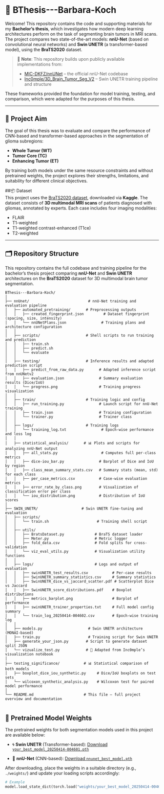 # 🧠 BThesis---Barbara-Koch

Welcome! This repository contains the code and supporting materials for my **Bachelor’s thesis**, which investigates how modern deep learning architectures perform on the task of segmenting brain tumors in MRI scans. The project compares two state-of-the-art models: **nnU-Net** (based on convolutional neural networks) and **Swin UNETR** (a transformer-based model), using the **BraTS2020** dataset.

> 🧩 **Note**: This repository builds upon publicly available implementations from:
> - [MIC-DKFZ/nnUNet](https://github.com/MIC-DKFZ/nnUNet) – the official nnU-Net codebase
> - [Inc0mple/3D_Brain_Tumor_Seg_V2](https://github.com/Inc0mple/3D_Brain_Tumor_Seg_V2) – Swin UNETR training pipeline and structure

These frameworks provided the foundation for model training, testing, and comparison, which were adapted for the purposes of this thesis.

---

## 🎯 Project Aim

The goal of this thesis was to evaluate and compare the performance of CNN-based and transformer-based approaches in the segmentation of glioma subregions:

- **Whole Tumor (WT)**
- **Tumor Core (TC)**
- **Enhancing Tumor (ET)**

By training both models under the same resource constraints and without pretrained weights, the project explores their strengths, limitations, and suitability for different clinical objectives.

##📦 Dataset  
This project uses the [BraTS2020 dataset](https://www.kaggle.com/datasets/awsaf49/brats20-dataset-training-validation), downloaded via **Kaggle**. The dataset consists of **3D multimodal MRI scans** of patients diagnosed with gliomas, annotated by experts. Each case includes four imaging modalities:

- FLAIR  
- T1-weighted  
- T1-weighted contrast-enhanced (T1ce)  
- T2-weighted  
---

## 🗂 Repository Structure


This repository contains the full codebase and training pipeline for the bachelor’s thesis project comparing **nnU-Net** and **Swin UNETR** architectures on the **BraTS2020** dataset for 3D multimodal brain tumor segmentation.

```text
BThesis---Barbara-Koch/
│
├── nnUnet/                           # nnU-Net training and evaluation pipeline
│   ├── automated_pretraining/       # Preprocessing outputs
│   │   ├── created_fingerprint.json         # Dataset fingerprint (spacing, size, intensity)
│   │   └── nnUNetPlans.json                # Training plans and architecture configuration
│   │
│   ├── scripts/                     # Shell scripts to run training and prediction
│   │   ├── train.sh
│   │   ├── predict.sh
│   │   └── evaluate
│   │
│   ├── testing/                     # Inference results and adapted prediction script
│   │   ├── predict_from_raw_data.py       # Adapted inference script from nnUNetv2
│   │   ├── evaluation.json                # Summary evaluation results (Dice/IoU)
│   │   └── progress.png                   # Training progress visualization
│   │
│   ├── train/                       # Training logic and config
│   │   ├── run_training.py                # Launch script for nnU-Net training
│   │   ├── train.json                     # Training configuration
│   │   └── trainer.py                     # Trainer class
│   │
│   ├── logs/                        # Training logs
│   │   └── training_log.txt                # Epoch-wise performance and loss log
│   │
│   ├── statistical_analysis/       # 📊 Plots and scripts for analyzing nnU-Net output
│   │   ├── all_stats.py                    # Computes full per-class metrics
│   │   ├── dice-iou_bar.py                # Barplot of Dice and IoU by region
│   │   ├── class_mean_summary_stats.csv   # Summary stats (mean, std) for each class
│   │   ├── per_case_metrics.csv           # Case-wise evaluation metrics
│   │   ├── error_rate_by_class.png        # Visualization of classification error per class
│   │   └── iou_distribution.png           # Distribution of IoU scores
│
├── SWIN_UNETR/                    # Swin UNETR fine-tuning and evaluation
│   ├── scripts/
│   │   └── train.sh                      # Training shell script
│   │
│   ├── utils/
│   │   ├── BratsDataset.py              # BraTS dataset loader
│   │   ├── Meter.py                     # Metric logger
│   │   ├── fold_data.csv                # Fold splits for cross-validation
│   │   └── viz_eval_utils.py            # Visualization utility functions
│   │
│   ├── logs/                            # Logs and output of evaluation
│   │   ├── swinUNETR_test_results.csv           # Per-case results
│   │   ├── SwinUNETR_summary_statistics.csv     # Summary statistics
│   │   ├── SwinUNETR_dice_vs_jaccard_scatter.pdf # Scatterplot Dice vs Jaccard
│   │   ├── SwinUNETR_score_distributions.pdf    # Boxplot distributions
│   │   ├── metrics_barplot.png                  # Barplot of performance
│   │   ├── swinUNETR_trainer_properties.txt     # Full model config summary
│   │   └── train_log_20250414-004602.csv        # Epoch-wise training log
│   │
│   ├── models.py                     # Swin UNETR architecture (MONAI-based)
│   ├── train.py                      # Training script for Swin UNETR
│   ├── generate_your_json.py        # Script to generate dataset split JSON
│   └── vizualize_test.py            # 🔹 Adapted from Inc0mple’s visualization notebook
│
├── testing_significance/           # 📊 Statistical comparison of both models
│   ├── boxplot_dice_iou_synthetic.py     # Dice/IoU boxplots on test sets
│   └── wilcoxon_synthetic_analysis.py    # Wilcoxon test for paired model performance
│
└── README.md                       # This file – full project overview and documentation
             
```
## 🧠 Pretrained Model Weights

The pretrained weights for both segmentation models used in this project are available below:

- 🌀 **Swin UNETR** (Transformer-based):
  [Download `your_best_model_20250414-004601.pth`](https://drive.google.com/file/d/1lEjkvGCFt4yLCkP-OvhpKjnd4zrHOVT-/view?usp=drive_link)

- 🧩 **nnU-Net** (CNN-based):
  [Download `nnunet_best_model.pth`](https://drive.google.com/file/d/1HCK1qAsZj2TgxeGd8Rg4gVG81Z8gZodV/view?usp=sharing)

After downloading, place the weights in a suitable directory (e.g., `./weights/`) and update your loading scripts accordingly:

```python
# Example
model.load_state_dict(torch.load("weights/your_best_model_20250414-004601.pth"))

